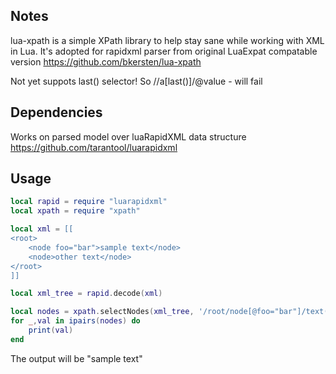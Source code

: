 Notes
-----
lua-xpath is a simple XPath library to help stay sane while working with XML in Lua. 
It's adopted for rapidxml parser from original LuaExpat compatable version https://github.com/bkersten/lua-xpath

Not yet suppots last() selector! So //a[last()]/@value - will fail

Dependencies
-------------
Works on parsed model over luaRapidXML data structure
https://github.com/tarantool/luarapidxml

Usage
------

```lua
local rapid = require "luarapidxml"
local xpath = require "xpath"

local xml = [[
<root>
    <node foo="bar">sample text</node>
    <node>other text</node>
</root>
]]

local xml_tree = rapid.decode(xml)

local nodes = xpath.selectNodes(xml_tree, '/root/node[@foo="bar"]/text()')
for _,val in ipairs(nodes) do
    print(val)
end
```

The output will be "sample text"
